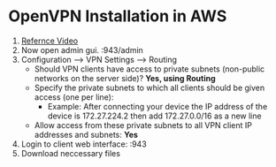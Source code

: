 # OpenVPN Installation in AWS
1. [Refernce Video](https://www.youtube.com/watch?v=m-i2JBtG4FE&t=314s)
2. Now open admin gui. <ip>:943/admin
3. Configuration --> VPN Settings --> Routing 
    * Should VPN clients have access to private subnets (non-public networks on the server side)? **Yes, using Routing**
    * Specify the private subnets to which all clients should be given access (one per line):
        * Example: After connecting your device the IP address of the device is 172.27.224.2 then add 172.27.0.0/16 as a new line
    * Allow access from these private subnets to all VPN client IP addresses and subnets: **Yes**
4. Login to client web interface: <ip>:943
5. Download neccessary files
